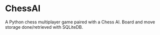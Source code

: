 # ChessAI
A Python chess multiplayer game paired with a Chess AI. Board and move storage done/retrieved with SQLiteDB.
